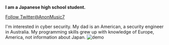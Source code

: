 <b>I am a Japanese high school student.</b>

<a href="https://twitter.com/AnonMusic7?ref_src=twsrc%5Etfw" class="twitter-follow-button" data-show-count="false">Follow Twitter@AnonMusic7</a>


I'm interested in cyber security.
My dad is an American, a security engineer in Australia.
My programming skills grew up with knowledge of Europe, America, not information about Japan.
![demo](https://camo.githubusercontent.com/7c7395fdd470ea43864e8d266e0383984b1be03681935fb65b527ab145e7548f/68747470733a2f2f692e696d6775722e636f6d2f73324344416c492e676966)


